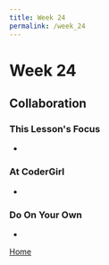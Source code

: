 ```yaml
---
title: Week 24
permalink: /week_24
---
```


# Week 24

## Collaboration

### This Lesson's Focus
*

### At CoderGirl
*

### Do On Your Own
*

[Home]( /web_group_cohort )
